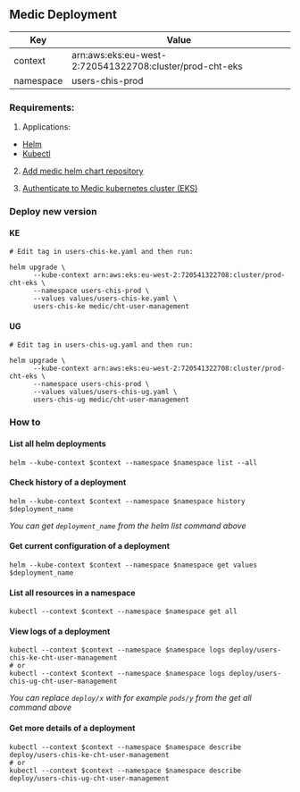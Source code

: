 ## Medic Deployment

| Key       | Value                                                   |
|-----------|---------------------------------------------------------|
| context   | arn:aws:eks:eu-west-2:720541322708:cluster/prod-cht-eks |
| namespace | users-chis-prod                                         |

### Requirements:
1. Applications:
  - [Helm](https://helm.sh/)
  - [Kubectl](https://kubernetes.io/docs/reference/kubectl/kubectl/)

2. [Add medic helm chart repository](https://github.com/medic/helm-charts/tree/main#usage)

3. [Authenticate to Medic kubernetes cluster (EKS)](https://github.com/medic/medic-infrastructure/blob/master/terraform/aws/dev/eks/access/README.md)


### Deploy new version

#### KE
```shell
# Edit tag in users-chis-ke.yaml and then run:

helm upgrade \
      --kube-context arn:aws:eks:eu-west-2:720541322708:cluster/prod-cht-eks \
      --namespace users-chis-prod \
      --values values/users-chis-ke.yaml \
      users-chis-ke medic/cht-user-management
```
#### UG
```shell
# Edit tag in users-chis-ug.yaml and then run:

helm upgrade \
      --kube-context arn:aws:eks:eu-west-2:720541322708:cluster/prod-cht-eks \
      --namespace users-chis-prod \
      --values values/users-chis-ug.yaml \
      users-chis-ug medic/cht-user-management
```
### How to

#### List all helm deployments
```shell
helm --kube-context $context --namespace $namespace list --all
```

#### Check history of a deployment
```shell
helm --kube-context $context --namespace $namespace history $deployment_name
```
_You can get `deployment_name` from the helm list command above_

#### Get current configuration of a deployment
```shell
helm --kube-context $context --namespace $namespace get values $deployment_name
```

#### List all resources in a namespace
```shell
kubectl --context $context --namespace $namespace get all
```

#### View logs of a deployment
```shell
kubectl --context $context --namespace $namespace logs deploy/users-chis-ke-cht-user-management
# or
kubectl --context $context --namespace $namespace logs deploy/users-chis-ug-cht-user-management
```
_You can replace `deploy/x` with for example `pods/y` from the get all command above_

#### Get more details of a deployment
```shell
kubectl --context $context --namespace $namespace describe deploy/users-chis-ke-cht-user-management
# or
kubectl --context $context --namespace $namespace describe deploy/users-chis-ug-cht-user-management
```
